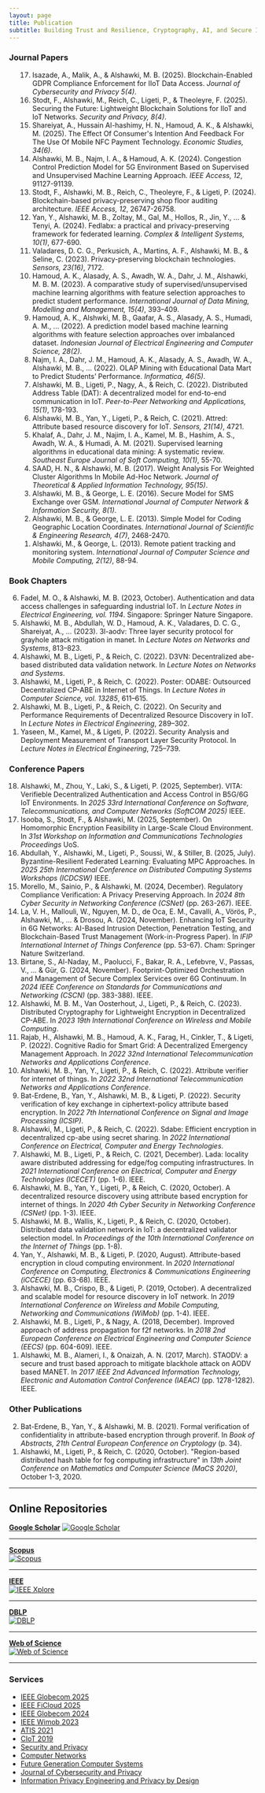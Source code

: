 ```yaml
---
layout: page
title: Publication
subtitle: Building Trust and Resilience, Cryptography, AI, and Secure Infrastructures
---
```


### Journal Papers
<ol class="bracketed" start="17" reversed>
    <ol class="bracketed" start="17" reversed>
    <li data-letter="J">Isazade, A., Malik, A., & Alshawki, M. B. (2025). Blockchain-Enabled GDPR Compliance Enforcement for IIoT Data Access. <i> Journal of Cybersecurity and Privacy 5(4)</i>.</li>
    <li data-letter="J">Stodt, F., Alshawki, M., Reich, C., Ligeti, P., & Theoleyre, F. (2025). Securing the Future: Lightweight Blockchain Solutions for IIoT and IoT Networks. <i>Security and Privacy, 8(4)</i>.</li>
    <li data-letter="J">Shareiyat, A., Hussain Al-hashimy, H. N., Hamoud, A. K., & Alshawki, M. (2025). The Effect Of Consumer's Intention And Feedback For The Use Of Mobile NFC Payment Technology. <i>Economic Studies, 34(6)</i>.</li>
    <li data-letter="J">Alshawki, M. B., Najm, I. A., & Hamoud, A. K. (2024). Congestion Control Prediction Model for 5G Environment Based on Supervised and Unsupervised Machine Learning Approach. <i>IEEE Access, 12</i>, 91127-91139.</li>
    <li data-letter="J">Stodt, F., Alshawki, M. B., Reich, C., Theoleyre, F., & Ligeti, P. (2024). Blockchain-based privacy-preserving shop floor auditing architecture. <i>IEEE Access, 12</i>, 26747-26758.</li>
    <li data-letter="J">Yan, Y., Alshawki, M. B., Zoltay, M., Gal, M., Hollos, R., Jin, Y., ... & Tenyi, A. (2024). Fedlabx: a practical and privacy-preserving framework for federated learning. <i>Complex & Intelligent Systems, 10(1)</i>, 677-690.</li>
    <li data-letter="J">Valadares, D. C. G., Perkusich, A., Martins, A. F., Alshawki, M. B., & Seline, C. (2023). Privacy-preserving blockchain technologies. <i>Sensors, 23(16)</i>, 7172.</li>
    <li data-letter="J">Hamoud, A. K., Alasady, A. S., Awadh, W. A., Dahr, J. M., Alshawki, M. B. M. (2023). A comparative study of supervised/unsupervised machine learning algorithms with feature selection approaches to predict student performance. <i>International Journal of Data Mining, Modelling and Management, 15(4)</i>, 393–409.</li>
    <li data-letter="J">Hamoud, A. K., Alshwki, M. B., Gaafar, A. S., Alasady, A. S., Humadi, A. M., ... (2022). A prediction model based machine learning algorithms with feature selection approaches over imbalanced dataset. <i>Indonesian Journal of Electrical Engineering and Computer Science, 28(2)</i>.</li>
    <li data-letter="J">Najm, I. A., Dahr, J. M., Hamoud, A. K., Alasady, A. S., Awadh, W. A., Alshawki, M. B., ... (2022). OLAP Mining with Educational Data Mart to Predict Students’ Performance. <i>Informatica, 46(5)</i>.</li>
    <li data-letter="J">Alshawki, M. B., Ligeti, P., Nagy, A., & Reich, C. (2022). Distributed Address Table (DAT): A decentralized model for end-to-end communication in IoT. <i>Peer-to-Peer Networking and Applications, 15(1)</i>, 178-193.</li>
    <li data-letter="J">Alshawki, M. B., Yan, Y., Ligeti, P., & Reich, C. (2021). Attred: Attribute based resource discovery for IoT. <i>Sensors, 21(14)</i>, 4721.</li>
    <li data-letter="J">Khalaf, A., Dahr, J. M., Najim, I. A., Kamel, M. B., Hashim, A. S., Awadh, W. A., & Humadi, A. M. (2021). Supervised learning algorithms in educational data mining: A systematic review. <i>Southeast Europe Journal of Soft Computing, 10(1)</i>, 55-70.</li>
    <li data-letter="J">SAAD, H. N., & Alshawki, M. B. (2017). Weight Analysis For Weighted Cluster Algorithms In Mobile Ad-Hoc Network. <i>Journal of Theoretical & Applied Information Technology, 95(15)</i>.</li>
    <li data-letter="J">Alshawki, M. B., & George, L. E. (2016). Secure Model for SMS Exchange over GSM. <i>International Journal of Computer Network & Information Security, 8(1)</i>.</li>
    <li data-letter="J">Alshawki, M. B., & George, L. E. (2013). Simple Model for Coding Geographic Location Coordinates. <i>International Journal of Scientific & Engineering Research, 4(7)</i>, 2468-2470.</li>
    <li data-letter="J">Alshawki, M., & George, L. (2013). Remote patient tracking and monitoring system. <i>International Journal of Computer Science and Mobile Computing, 2(12)</i>, 88-94.</li>
</ol>
</ol>

### Book Chapters
<ol class="bracketed" start="6" reversed>
    <li data-letter="B">Fadel, M. O., & Alshawki, M. B. (2023, October). Authentication and data access challenges in safeguarding industrial IoT. In <i>Lecture Notes in Electrical Engineering, vol. 1194</i>. Singapore: Springer Nature Singapore.</li>
    <li data-letter="B">Alshawki, M. B., Abdullah, W. D., Hamoud, A. K., Valadares, D. C. G., Shareiyat, A., ... (2023). 3l-aodv: Three layer security protocol for grayhole attack mitigation in manet. In <i>Lecture Notes on Networks and Systems</i>, 813–823.</li>
    <li data-letter="B">Alshawki, M. B., Ligeti, P., & Reich, C. (2022). D3VN: Decentralized abe-based distributed data validation network. In <i>Lecture Notes on Networks and Systems</i>.</li>
    <li data-letter="B">Alshawki, M., Ligeti, P., & Reich, C. (2022). Poster: ODABE: Outsourced Decentralized CP-ABE in Internet of Things. In <i>Lecture Notes in Computer Science, vol. 13285</i>, 611–615.</li>
    <li data-letter="B">Alshawki, M. B., Ligeti, P., & Reich, C. (2022). On Security and Performance Requirements of Decentralized Resource Discovery in IoT. In <i>Lecture Notes in Electrical Engineering</i>, 289–302.</li>
    <li data-letter="B">Yaseen, M., Kamel, M., & Ligeti, P. (2022). Security Analysis and Deployment Measurement of Transport Layer Security Protocol. In <i>Lecture Notes in Electrical Engineering</i>, 725–739.</li>
</ol>


### Conference Papers
<ol class="bracketed" start="18" reversed>
    <li data-letter="C">Alshawki, M., Zhou, Y., Laki, S., & Ligeti, P. (2025, September). VITA: Verifieble Decentralized Authentication and Access Control in B5G/6G IoT Environments. In <i>2025  33rd International Conference on Software, Telecommunications, and Computer Networks (SoftCOM 2025)</i> IEEE.</li>
    <li data-letter="C">Isooba, S., Stodt, F., & Alshawki, M. (2025, September). On Homomorphic Encryption Feasibility in Large-Scale Cloud Environment. In <i>31st Workshop on Information and Communications Technologies Proceedings</i> UoS.</li>
    <li data-letter="C">Abdullah, Y., Alshawki, M., Ligeti, P., Soussi, W., & Stiller, B. (2025, July). Byzantine-Resilient Federated Learning: Evaluating MPC
Approaches. In <i>2025 25th International Conference on Distributed Computing Systems Workshops (ICDCSW)</i> IEEE.</li>
    <li data-letter="C">Morello, M., Sainio, P., & Alshawki, M. (2024, December). Regulatory Compliance Verification: A Privacy Preserving Approach. In <i>2024 8th Cyber Security in Networking Conference (CSNet)</i> (pp. 263-267). IEEE.</li>
    <li data-letter="C">La, V. H., Mallouli, W., Nguyen, M. D., de Oca, E. M., Cavalli, A., Vörös, P., Alshawki, M., ... & Drosou, A. (2024, November). Enhancing IoT Security in 6G Networks: AI-Based Intrusion Detection, Penetration Testing, and Blockchain-Based Trust Management (Work-in-Progress Paper). In <i>IFIP International Internet of Things Conference</i> (pp. 53-67). Cham: Springer Nature Switzerland.</li>
    <li data-letter="C">Birtane, S., Al-Naday, M., Paolucci, F., Bakar, R. A., Lefebvre, V., Passas, V., ... & Gür, G. (2024, November). Footprint-Optimized Orchestration and Management of Secure Complex Services over 6G Continuum. In <i>2024 IEEE Conference on Standards for Communications and Networking (CSCN)</i> (pp. 383-388). IEEE.</li>
    <li data-letter="C">Alshawki, M. B. M., Van Oosterhout, J., Ligeti, P., & Reich, C. (2023). Distributed Cryptography for Lightweight Encryption in Decentralized CP-ABE. In <i>2023 19th International Conference on Wireless and Mobile Computing</i>.</li>
    <li data-letter="C">Rajab, H., Alshawki, M. B., Hamoud, A. K., Farag, H., Cinkler, T., & Ligeti, P. (2022). Cognitive Radio for Smart Grid: A Decentralized Emergency Management Approach. In <i>2022 32nd International Telecommunication Networks and Applications Conference</i>.</li>
    <li data-letter="C">Alshawki, M. B., Yan, Y., Ligeti, P., & Reich, C. (2022). Attribute verifier for internet of things. In <i>2022 32nd International Telecommunication Networks and Applications Conference</i>.</li>
    <li data-letter="C">Bat-Erdene, B., Yan, Y., Alshawki, M. B., & Ligeti, P. (2022). Security verification of key exchange in ciphertext-policy attribute based encryption. In <i>2022 7th International Conference on Signal and Image Processing (ICSIP)</i>.</li>
    <li data-letter="C">Alshawki, M., Ligeti, P., & Reich, C. (2022). Sdabe: Efficient encryption in decentralized cp-abe using secret sharing. In <i>2022 International Conference on Electrical, Computer and Energy Technologies</i>.</li>
    <li data-letter="C">Alshawki, M. B., Ligeti, P., & Reich, C. (2021, December). Lada: locality aware distributed addressing for edge/fog computing infrastructures. In <i>2021 International Conference on Electrical, Computer and Energy Technologies (ICECET)</i> (pp. 1-6). IEEE.</li>
    <li data-letter="C">Alshawki, M. B., Yan, Y., Ligeti, P., & Reich, C. (2020, October). A decentralized resource discovery using attribute based encryption for internet of things. In <i>2020 4th Cyber Security in Networking Conference (CSNet)</i> (pp. 1-3). IEEE.</li>
    <li data-letter="C">Alshawki, M. B., Wallis, K., Ligeti, P., & Reich, C. (2020, October). Distributed data validation network in IoT: a decentralized validator selection model. In <i>Proceedings of the 10th International Conference on the Internet of Things</i> (pp. 1-8).</li>
    <li data-letter="C">Yan, Y., Alshawki, M. B., & Ligeti, P. (2020, August). Attribute-based encryption in cloud computing environment. In <i>2020 International Conference on Computing, Electronics & Communications Engineering (iCCECE)</i> (pp. 63-68). IEEE.</li>
    <li data-letter="C">Alshawki, M. B., Crispo, B., & Ligeti, P. (2019, October). A decentralized and scalable model for resource discovery in IoT network. In <i>2019 International Conference on Wireless and Mobile Computing, Networking and Communications (WiMob)</i> (pp. 1-4). IEEE.</li>
    <li data-letter="C">Alshawki, M. B., Ligeti, P., & Nagy, A. (2018, December). Improved approach of address propagation for f2f networks. In <i>2018 2nd European Conference on Electrical Engineering and Computer Science (EECS)</i> (pp. 604-609). IEEE.</li>
    <li data-letter="C">Alshawki, M. B., Alameri, I., & Onaizah, A. N. (2017, March). STAODV: a secure and trust based approach to mitigate blackhole attack on AODV based MANET. In <i>2017 IEEE 2nd Advanced Information Technology, Electronic and Automation Control Conference (IAEAC)</i> (pp. 1278-1282). IEEE.</li>
</ol>

### Other Publications
<ol class="bracketed" start="2" reversed>
    <li data-letter="O">Bat-Erdene, B., Yan, Y., & Alshawki, M. B. (2021). Formal verification of confidentiality in attribute-based encryption through proverif. In <i>Book of Abstracts, 21th Central European Conference on Cryptology</i> (p. 34).</li>
    <li data-letter="O">Alshawki, M., Ligeti, P., & Reich, C. (2020, October). "Region-based distributed hash table for fog computing infrastructure" in <i>13th Joint Conference on Mathematics and Computer Science (MaCS 2020)</i>, October 1-3, 2020.</li>
</ol>

---


## Online Repositories

[**Google Scholar**](https://scholar.google.com/citations?hl=en&user=fg0AuD8AAAAJ) 
<a href="https://scholar.google.com/citations?hl=en&user=fg0AuD8AAAAJ" target="_blank">
  <img src="/assets/img/gs.jpg" alt="Google Scholar">
</a> 

---

  
[**Scopus**](https://www.scopus.com/authid/detail.uri?authorId=57195277220)  
<a href="https://www.scopus.com/authid/detail.uri?authorId=57195277220" target="_blank">
  <img src="/assets/img/sc.png" alt="Scopus">
</a>
 
---

  
[**IEEE**](https://ieeexplore.ieee.org/author/893347168306437)  
<a href="https://ieeexplore.ieee.org/author/893347168306437" target="_blank">
  <img src="/assets/img/ieee.png" alt="IEEE Xplore">
</a> 

---

[**DBLP**](https://dblp.org/pid/400/1551.html)  
<a href="https://dblp.org/pid/400/1551.html" target="_blank">
  <img src="/assets/img/DBLP.png" alt="DBLP">
</a> 

---

[**Web of Science**](https://www.webofscience.com/wos/author/record/C-7051-2018)  
<a href="https://www.webofscience.com/wos/author/record/C-7051-2018" target="_blank">
  <img src="/assets/img/clarivate-web-of-science.png" alt="Web of Science">
</a> 

---


### Services
- <a href="https://globecom2025.ieee-globecom.org/" target="_blank">IEEE Globecom 2025</a>
- <a href="https://ficloud.org/2025/" target="_blank">IEEE FiCloud 2025</a>
- <a href="https://globecom2024.ieee-globecom.org/" target="_blank">IEEE Globecom 2024</a>
- <a href="http://www.wimob.org/wimob2023/" target="_blank">IEEE Wimob 2023</a>
- <a href="https://www.atis2021.conferences.academy/" target="_blank">ATIS 2021</a>
- [CIoT 2019]()
- <a href="https://onlinelibrary.wiley.com/journal/24756725" target="_blank">Security and Privacy</a>
- <a href="https://www.sciencedirect.com/journal/computer-networks" target="_blank">Computer Networks</a>
- <a href="https://www.sciencedirect.com/journal/future-generation-computer-systems" target="_blank">Future Generation Computer Systems</a>
- <a href="https://www.mdpi.com/journal/jcp" target="_blank">Journal of Cybersecurity and Privacy</a>
- <a href="https://www.pearson.com/en-us/subject-catalog/p/information-privacy-engineering-and-privacy-by-design/P200000007406/9780137582341" target="_blank">Information Privacy Engineering and Privacy by Design</a>